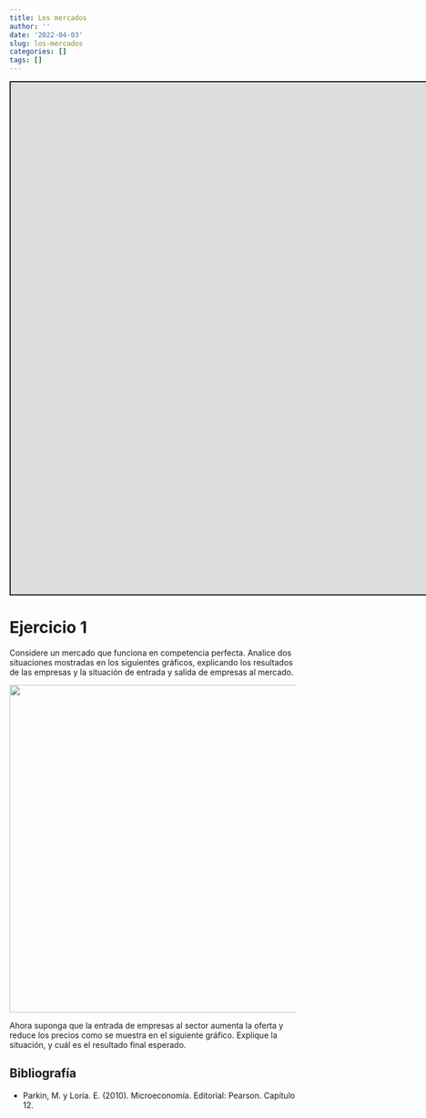 ```yaml
---
title: Los mercados
author: ''
date: '2022-04-03'
slug: los-mercados
categories: []
tags: []
---
```


<script src="{{< blogdown/postref >}}index_files/fitvids/fitvids.min.js"></script>
<div class="shareagain" style="min-width:300px;margin:1em auto;">
<iframe src="https://slides-mercados.netlify.app/" width="1600" height="900" style="border:2px solid currentColor;" loading="lazy" allowfullscreen></iframe>
<script>fitvids('.shareagain', {players: 'iframe'});</script>
</div>

# Ejercicio 1

Considere un mercado que funciona en competencia perfecta. Analice dos situaciones mostradas en los siguientes gráficos, explicando los resultados de las empresas y la situación de entrada y salida de empresas al mercado.

<img src="{{< blogdown/postref >}}index_files/figure-html/unnamed-chunk-3-1.png" width="576" />

Ahora suponga que la entrada de empresas al sector aumenta la oferta y reduce los precios como se muestra en el siguiente gráfico. Explique la situación, y cuál es el resultado final esperado.

## Bibliografía

-   Parkin, M. y Loría. E. (2010). Microeconomía. Editorial: Pearson. Capítulo 12.
